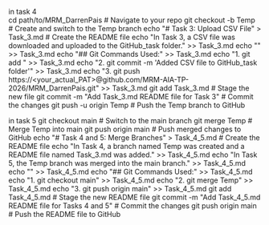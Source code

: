 in task 4  
cd path/to/MRM_DarrenPais          # Navigate to your repo
git checkout -b Temp               # Create and switch to the Temp branch
echo "# Task 3: Upload CSV File" > Task_3.md  # Create the README file
echo "In Task 3, a CSV file was downloaded and uploaded to the GitHub_task folder." >> Task_3.md
echo "" >> Task_3.md
echo "## Git Commands Used:" >> Task_3.md
echo "1. git add <file>" >> Task_3.md
echo "2. git commit -m 'Added CSV file to GitHub_task folder'" >> Task_3.md
echo "3. git push https://<your_actual_PAT>@github.com/MRM-AIA-TP-2026/MRM_DarrenPais.git" >> Task_3.md
git add Task_3.md                  # Stage the new file
git commit -m "Add Task_3.md README file for Task 3"  # Commit the changes
git push -u origin Temp            # Push the Temp branch to GitHub

in task 5 
git checkout main                                # Switch to the main branch
git merge Temp                                   # Merge Temp into main
git push origin main                             # Push merged changes to GitHub
echo "# Task 4 and 5: Merge Branches" > Task_4_5.md  # Create the README file
echo "In Task 4, a branch named Temp was created and a README file named Task_3.md was added." >> Task_4_5.md
echo "In Task 5, the Temp branch was merged into the main branch." >> Task_4_5.md
echo "" >> Task_4_5.md
echo "## Git Commands Used:" >> Task_4_5.md
echo "1. git checkout main" >> Task_4_5.md
echo "2. git merge Temp" >> Task_4_5.md
echo "3. git push origin main" >> Task_4_5.md
git add Task_4_5.md                              # Stage the new README file
git commit -m "Add Task_4_5.md README file for Tasks 4 and 5"  # Commit the changes
git push origin main                             # Push the README file to GitHub
